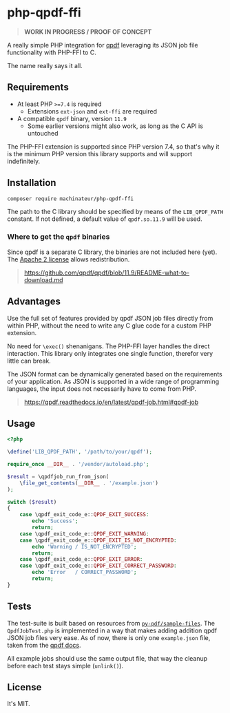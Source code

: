 # php-qpdf-ffi

> __WORK IN PROGRESS / PROOF OF CONCEPT__

A really simple PHP integration for [qpdf](https://github.com/qpdf/qpdf) leveraging its JSON job file functionality
 with PHP-FFI to C.

The name really says it all.

## Requirements

- At least PHP `>=7.4` is required
  - Extensions `ext-json` and `ext-ffi` are required
- A compatible `qpdf` binary, version `11.9`
  - Some earlier versions might also work, as long as the C API is untouched

The PHP-FFI extension is supported since PHP version 7.4,
 so that's why it is the minimum PHP version this library supports
 and will support indefinitely.

## Installation

```bash
composer require machinateur/php-qpdf-ffi
```

The path to the C library should be specified by means of the `LIB_QPDF_PATH` constant.
 If not defined, a default value of `qpdf.so.11.9` will be used.

### Where to get the `qpdf` binaries

Since qpdf is a separate C library, the binaries are not included here (yet).
 The [Apache 2 license](http://www.apache.org/licenses/LICENSE-2.0) allows redistribution.

> https://github.com/qpdf/qpdf/blob/11.9/README-what-to-download.md

## Advantages

Use the full set of features provided by qpdf JSON job files directly from within PHP,
 without the need to write any C glue code for a custom PHP extension.

No need for `\exec()` shenanigans. The PHP-FFI layer handles the direct interaction.
 This library only integrates one single function, therefor very little can break.

The JSON format can be dynamically generated based on the requirements of your application.
 As JSON is supported in a wide range of programming languages, the input does not necessarily have to come from PHP. 

> https://qpdf.readthedocs.io/en/latest/qpdf-job.html#qpdf-job

## Usage

```php
<?php

\define('LIB_QPDF_PATH', '/path/to/your/qpdf');

require_once __DIR__ . '/vendor/autoload.php';

$result = \qpdfjob_run_from_json(
    \file_get_contents(__DIR__ . '/example.json')
);

switch ($result)
{
    case \qpdf_exit_code_e::QPDF_EXIT_SUCCESS:
        echo 'Success';
        return;
    case \qpdf_exit_code_e::QPDF_EXIT_WARNING:
    case \qpdf_exit_code_e::QPDF_EXIT_IS_NOT_ENCRYPTED:
        echo 'Warning / IS_NOT_ENCRYPTED';
        return;
    case \qpdf_exit_code_e::QPDF_EXIT_ERROR:
    case \qpdf_exit_code_e::QPDF_EXIT_CORRECT_PASSWORD:
        echo 'Error   / CORRECT_PASSWORD';
        return;
}
```

## Tests

The test-suite is built based on resources from [`py-pdf/sample-files`](https://github.com/py-pdf/sample-files).
 The `QpdfJobTest.php` is implemented in a way that makes adding addition qpdf JSON job files very ease.
As of now, there is only one `example.json` file,
 taken from the [qpdf docs](https://qpdf.readthedocs.io/en/latest/qpdf-job.html#qpdf-job).

All example jobs should use the same output file, that way the cleanup before each test stays simple (`unlink()`).

## License

It's MIT.
